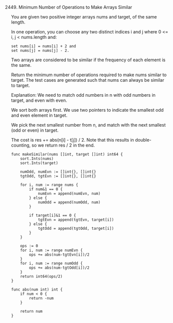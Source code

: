 2449. Minimum Number of Operations to Make Arrays Similar

You are given two positive integer arrays nums and target, of the same length.

In one operation, you can choose any two distinct indices i and j where 0 <= i, j < nums.length and:

    set nums[i] = nums[i] + 2 and
    set nums[j] = nums[j] - 2.

Two arrays are considered to be similar if the frequency of each element is the same.

Return the minimum number of operations required to make nums similar to target. The test cases are generated such that nums can always be similar to target.

Explanation:
We need to match odd numbers in n with odd numbers in target, and even with even.

We sort both arrays first. We use two pointers to indicate the smallest odd and even element in target.

We pick the next smallest number from n, and match with the next smallest (odd or even) in target.

The cost is res += abs(n[i] - t[j]) / 2. Note that this results in double-counting, so we return res / 2 in the end.

```
func makeSimilar(nums []int, target []int) int64 {
    sort.Ints(nums)
    sort.Ints(target)
    
    numOdd, numEvn := []int{}, []int{}
    tgtOdd, tgtEvn := []int{}, []int{}
    
    for i, num := range nums {
        if num&1 == 0 {
            numEvn = append(numEvn, num)
        } else {
            numOdd = append(numOdd, num)
        }
        
        if target[i]&1 == 0 {
            tgtEvn = append(tgtEvn, target[i])
        } else {
            tgtOdd = append(tgtOdd, target[i])
        }
    }
    
    ops := 0
    for i, num := range numEvn {
        ops += abs(num-tgtEvn[i])/2
    }
    for i, num := range numOdd {
        ops += abs(num-tgtOdd[i])/2
    }
    return int64(ops/2)
}

func abs(num int) int {
    if num < 0 {
        return -num
    }
    
    return num
}
```